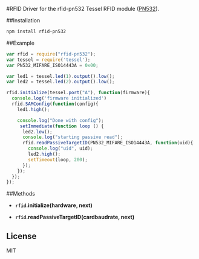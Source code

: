 #RFID
Driver for the rfid-pn532 Tessel RFID module ([PN532](http://www.adafruit.com/datasheets/pn532ds.pdf)).

##Installation
```sh
npm install rfid-pn532
```
##Example
```js
var rfid = require("rfid-pn532");
var tessel = require('tessel');
var PN532_MIFARE_ISO14443A = 0x00;

var led1 = tessel.led(1).output().low();
var led2 = tessel.led(2).output().low();

rfid.initialize(tessel.port("A"), function(firmware){
  console.log('firmware initialized')
  rfid.SAMConfig(function(config){
    led1.high();

    console.log("Done with config");
     setImmediate(function loop () {
      led2.low();
      console.log("starting passive read");
      rfid.readPassiveTargetID(PN532_MIFARE_ISO14443A, function(uid){
        console.log("uid", uid);
        led2.high();
        setTimeout(loop, 200);
      });
    });
  });
});
```

##Methods

*  **`rfid`.initialize(hardware, next)**

*  **`rfid`.readPassiveTargetID(cardbaudrate, next)**

## License

MIT
